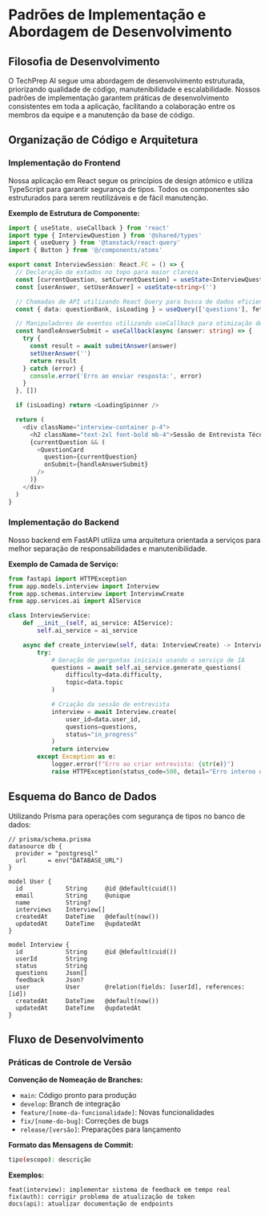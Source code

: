 # Padrões de Implementação e Abordagem de Desenvolvimento

## Filosofia de Desenvolvimento

O TechPrep AI segue uma abordagem de desenvolvimento estruturada, priorizando qualidade de código, manutenibilidade e escalabilidade. Nossos padrões de implementação garantem práticas de desenvolvimento consistentes em toda a aplicação, facilitando a colaboração entre os membros da equipe e a manutenção da base de código.

## Organização de Código e Arquitetura

### Implementação do Frontend

Nossa aplicação em React segue os princípios de design atômico e utiliza TypeScript para garantir segurança de tipos. Todos os componentes são estruturados para serem reutilizáveis e de fácil manutenção.

**Exemplo de Estrutura de Componente:**

```typescript
import { useState, useCallback } from 'react'
import type { InterviewQuestion } from '@shared/types'
import { useQuery } from '@tanstack/react-query'
import { Button } from '@/components/atoms'

export const InterviewSession: React.FC = () => {
  // Declaração de estados no topo para maior clareza
  const [currentQuestion, setCurrentQuestion] = useState<InterviewQuestion | null>(null)
  const [userAnswer, setUserAnswer] = useState<string>('')

  // Chamadas de API utilizando React Query para busca de dados eficiente
  const { data: questionBank, isLoading } = useQuery(['questions'], fetchQuestions)

  // Manipuladores de eventos utilizando useCallback para otimização de performance
  const handleAnswerSubmit = useCallback(async (answer: string) => {
    try {
      const result = await submitAnswer(answer)
      setUserAnswer('')
      return result
    } catch (error) {
      console.error('Erro ao enviar resposta:', error)
    }
  }, [])

  if (isLoading) return <LoadingSpinner />

  return (
    <div className="interview-container p-4">
      <h2 className="text-2xl font-bold mb-4">Sessão de Entrevista Técnica</h2>
      {currentQuestion && (
        <QuestionCard
          question={currentQuestion}
          onSubmit={handleAnswerSubmit}
        />
      )}
    </div>
  )
}
```

### Implementação do Backend

Nosso backend em FastAPI utiliza uma arquitetura orientada a serviços para melhor separação de responsabilidades e manutenibilidade.

**Exemplo de Camada de Serviço:**

```python
from fastapi import HTTPException
from app.models.interview import Interview
from app.schemas.interview import InterviewCreate
from app.services.ai import AIService

class InterviewService:
    def __init__(self, ai_service: AIService):
        self.ai_service = ai_service

    async def create_interview(self, data: InterviewCreate) -> Interview:
        try:
            # Geração de perguntas iniciais usando o serviço de IA
            questions = await self.ai_service.generate_questions(
                difficulty=data.difficulty,
                topic=data.topic
            )

            # Criação da sessão de entrevista
            interview = await Interview.create(
                user_id=data.user_id,
                questions=questions,
                status="in_progress"
            )
            return interview
        except Exception as e:
            logger.error(f"Erro ao criar entrevista: {str(e)}")
            raise HTTPException(status_code=500, detail="Erro interno do servidor")
```

## Esquema do Banco de Dados

Utilizando Prisma para operações com segurança de tipos no banco de dados:

```prisma
// prisma/schema.prisma
datasource db {
  provider = "postgresql"
  url      = env("DATABASE_URL")
}

model User {
  id            String     @id @default(cuid())
  email         String     @unique
  name          String?
  interviews    Interview[]
  createdAt     DateTime   @default(now())
  updatedAt     DateTime   @updatedAt
}

model Interview {
  id            String     @id @default(cuid())
  userId        String
  status        String
  questions     Json[]
  feedback      Json?
  user          User       @relation(fields: [userId], references: [id])
  createdAt     DateTime   @default(now())
  updatedAt     DateTime   @updatedAt
}
```

## Fluxo de Desenvolvimento

### Práticas de Controle de Versão

**Convenção de Nomeação de Branches:**

- `main`: Código pronto para produção  
- `develop`: Branch de integração  
- `feature/[nome-da-funcionalidade]`: Novas funcionalidades  
- `fix/[nome-do-bug]`: Correções de bugs  
- `release/[versão]`: Preparações para lançamento  

**Formato das Mensagens de Commit:**

```bash
tipo(escopo): descrição
```

**Exemplos:**

```
feat(interview): implementar sistema de feedback em tempo real  
fix(auth): corrigir problema de atualização de token  
docs(api): atualizar documentação de endpoints
```
